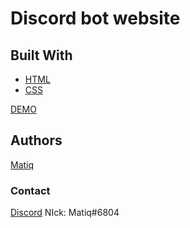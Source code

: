 # Discord bot website 

## Built With

* [HTML](https://html.com)
* [CSS]()

[DEMO](https://discord-bot-website.matixd034.repl.co/)

## Authors

[Matiq](https://github.com/maticzku)

### Contact

[Discord](https://discord.com/users/492313704944238606)
NIck: Matiq#6804

